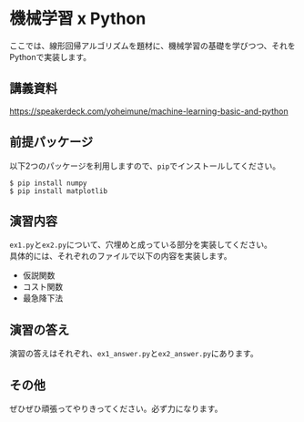 # 機械学習 x Python
ここでは、線形回帰アルゴリズムを題材に、機械学習の基礎を学びつつ、それをPythonで実装します。

## 講義資料
https://speakerdeck.com/yoheimune/machine-learning-basic-and-python

## 前提パッケージ
以下2つのパッケージを利用しますので、`pip`でインストールしてください。
```
$ pip install numpy
$ pip install matplotlib
```

## 演習内容
`ex1.py`と`ex2.py`について、穴埋めと成っている部分を実装してください。  
具体的には、それぞれのファイルで以下の内容を実装します。
 - 仮説関数
 - コスト関数
 - 最急降下法

## 演習の答え
演習の答えはそれぞれ、`ex1_answer.py`と`ex2_answer.py`にあります。

## その他
ぜひぜひ頑張ってやりきってください。必ず力になります。
